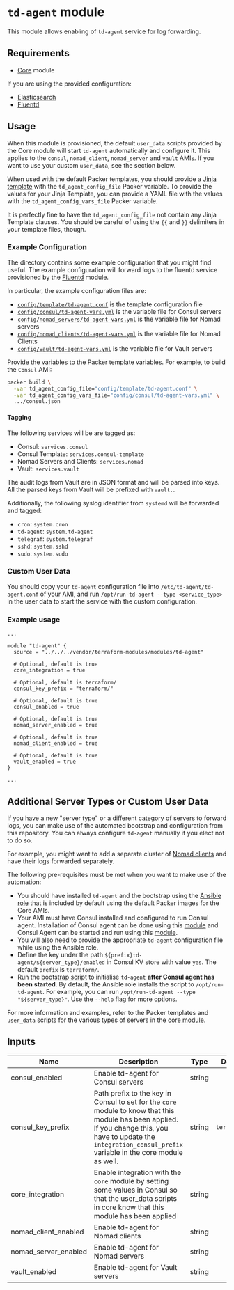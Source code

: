 # `td-agent` module

This module allows enabling of `td-agent` service for log forwarding.

## Requirements

- [Core](../core) module

If you are using the provided configuration:

- [Elasticsearch](../elasticsearch)
- [Fluentd](../fluentd)

## Usage

When this module is provisioned, the default `user_data` scripts provided by the Core module will
start `td-agent` automatically and configure it. This applies to the `consul`, `nomad_client`, `nomad_server` and `vault` AMIs. If you want to use your custom `user_data`, see the section below.

When used with the default Packer templates, you should provide a
[Jinja template](http://jinja.pocoo.org/) with the `td_agent_config_file` Packer variable. To
provide the values for your Jinja Template, you can provide a YAML file with the values with the
`td_agent_config_vars_file` Packer variable.

It is perfectly fine to have the `td_agent_config_file` not contain any Jinja Template clauses. You
should be careful of using the `{{` and `}}` delimiters in your template files, though.

### Example Configuration

The directory contains some example configuration that you might find useful. The example
configuration will forward logs to the fluentd service provisioned by the [Fluentd](../fluentd)
module.

In particular, the example configuration files are:

- [`config/template/td-agent.conf`](conf/template/td-agent.conf) is the template configuration file
- [`config/consul/td-agent-vars.yml`](config/consul/td-agent-vars.yml) is the variable file for Consul servers
- [`config/nomad_servers/td-agent-vars.yml`](config/nomad_servers/td-agent-vars.yml) is the variable file for Nomad servers
- [`config/nomad_clients/td-agent-vars.yml`](config/nomad_clients/td-agent-vars.yml) is the variable file for Nomad Clients
- [`config/vault/td-agent-vars.yml`](config/vault/td-agent-vars.yml) is the variable file for Vault servers

Provide the variables to the Packer template variables. For example, to build the `Consul` AMI:

```bash
packer build \
  -var td_agent_config_file="config/template/td-agent.conf" \
  -var td_agent_config_vars_file="config/consul/td-agent-vars.yml" \
  .../consul.json
```

#### Tagging

The following services will be are tagged as:

- Consul: `services.consul`
- Consul Template: `services.consul-template`
- Nomad Servers and Clients: `services.nomad`
- Vault: `services.vault`

The audit logs from Vault are in JSON format and will be parsed into keys. All the parsed keys from
Vault will be prefixed with `vault.`.

Additionally, the following syslog identifier from `systemd` will be forwarded and tagged:

- `cron`: `system.cron`
- `td-agent`: `system.td-agent`
- `telegraf`: `system.telegraf`
- `sshd`: `system.sshd`
- `sudo`: `system.sudo`

### Custom User Data

You should copy your `td-agent` configuration file into `/etc/td-agent/td-agent.conf` of your AMI,
and run `/opt/run-td-agent --type <service_type>` in the user data to start the service with the
custom configuration.

### Example usage

```hcl
...

module "td-agent" {
  source = "../../../vendor/terraform-modules/modules/td-agent"

  # Optional, default is true
  core_integration = true

  # Optional, default is terraform/
  consul_key_prefix = "terraform/"

  # Optional, default is true
  consul_enabled = true

  # Optional, default is true
  nomad_server_enabled = true

  # Optional, default is true
  nomad_client_enabled = true

  # Optional, default is true
  vault_enabled = true
}

...
```

## Additional Server Types or Custom User Data

If you have a new "server type" or a different category of servers to forward logs, you can make
use of the automated bootstrap and configuration from this repository. You can always configure
`td-agent` manually if you elect not to do so.

For example, you might want to add a separate cluster of [Nomad clients](../nomad-clients)
and have their logs forwarded separately.

The following pre-requisites must be met when you want to make use of the automation:

- You should have installed `td-agent` and the bootstrap using the [Ansible role](../core/packer/roles/td-agent) that is included by default using the default Packer images for the Core AMIs.
- Your AMI must have Consul installed and configured to run Consul agent. Installation of Consul agent can be done using this [module](https://github.com/hashicorp/terraform-aws-consul/tree/master/modules/install-consul) and Consul Agent can be started and run using this [module](https://github.com/hashicorp/terraform-aws-consul/tree/master/modules/run-consul).
- You will also need to provide the appropriate `td-agent` configuration file while using the Ansible role.
- Define the key under the path `${prefix}td-agent/${server_type}/enabled` in Consul KV store with value `yes`. The default `prefix` is `terraform/`.
- Run the [bootstrap script](../core/packer/roles/td-agent/files/run-td-agent) to initialise `td-agent` **after Consul agent has been started**. By default, the Ansible role installs the script to `/opt/run-td-agent`. For example, you can run `/opt/run-td-agent --type "${server_type}"`. Use the `--help` flag for more options.

For more information and examples, refer to the Packer templates and `user_data` scripts for
the various types of servers in the [core module](../core).

## Inputs

| Name | Description | Type | Default | Required |
|------|-------------|:----:|:-----:|:-----:|
| consul_enabled | Enable td-agent for Consul servers | string | `true` | no |
| consul_key_prefix | Path prefix to the key in Consul to set for the `core` module to know that this module has         been applied. If you change this, you have to update the         `integration_consul_prefix` variable in the core module as well. | string | `terraform/` | no |
| core_integration | Enable integration with the `core` module by setting some values in Consul so         that the user_data scripts in core know that this module has been applied | string | `true` | no |
| nomad_client_enabled | Enable td-agent for Nomad clients | string | `true` | no |
| nomad_server_enabled | Enable td-agent for Nomad servers | string | `true` | no |
| vault_enabled | Enable td-agent for Vault servers | string | `true` | no |
